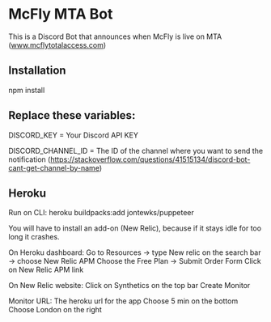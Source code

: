 # McFly MTA Bot

This is a Discord Bot that announces when McFly is live on MTA (www.mcflytotalaccess.com)

## Installation

npm install


## Replace these variables:

DISCORD_KEY = Your Discord API KEY

DISCORD_CHANNEL_ID = The ID of the channel where you want to send the notification
(https://stackoverflow.com/questions/41515134/discord-bot-cant-get-channel-by-name)

## Heroku

Run on CLI: 
heroku buildpacks:add jontewks/puppeteer

You will have to install an add-on (New Relic), because if it stays idle for too long it crashes.

On Heroku dashboard:
Go to Resources -> type New relic on the search bar -> choose New Relic APM
Choose the Free Plan -> Submit Order Form
Click on New Relic APM link

On New Relic website:
Click on Synthetics on the top bar
Create Monitor

Monitor URL: The heroku url for the app
Choose 5 min on the bottom
Choose London on the right